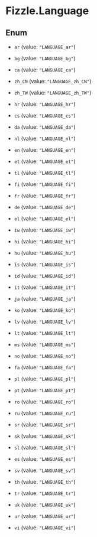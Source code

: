 # Fizzle.Language

## Enum


* `ar` (value: `"LANGUAGE_ar"`)

* `bg` (value: `"LANGUAGE_bg"`)

* `ca` (value: `"LANGUAGE_ca"`)

* `zh_CN` (value: `"LANGUAGE_zh_CN"`)

* `zh_TW` (value: `"LANGUAGE_zh_TW"`)

* `hr` (value: `"LANGUAGE_hr"`)

* `cs` (value: `"LANGUAGE_cs"`)

* `da` (value: `"LANGUAGE_da"`)

* `nl` (value: `"LANGUAGE_nl"`)

* `en` (value: `"LANGUAGE_en"`)

* `et` (value: `"LANGUAGE_et"`)

* `tl` (value: `"LANGUAGE_tl"`)

* `fi` (value: `"LANGUAGE_fi"`)

* `fr` (value: `"LANGUAGE_fr"`)

* `de` (value: `"LANGUAGE_de"`)

* `el` (value: `"LANGUAGE_el"`)

* `iw` (value: `"LANGUAGE_iw"`)

* `hi` (value: `"LANGUAGE_hi"`)

* `hu` (value: `"LANGUAGE_hu"`)

* `is` (value: `"LANGUAGE_is"`)

* `id` (value: `"LANGUAGE_id"`)

* `it` (value: `"LANGUAGE_it"`)

* `ja` (value: `"LANGUAGE_ja"`)

* `ko` (value: `"LANGUAGE_ko"`)

* `lv` (value: `"LANGUAGE_lv"`)

* `lt` (value: `"LANGUAGE_lt"`)

* `ms` (value: `"LANGUAGE_ms"`)

* `no` (value: `"LANGUAGE_no"`)

* `fa` (value: `"LANGUAGE_fa"`)

* `pl` (value: `"LANGUAGE_pl"`)

* `pt` (value: `"LANGUAGE_pt"`)

* `ro` (value: `"LANGUAGE_ro"`)

* `ru` (value: `"LANGUAGE_ru"`)

* `sr` (value: `"LANGUAGE_sr"`)

* `sk` (value: `"LANGUAGE_sk"`)

* `sl` (value: `"LANGUAGE_sl"`)

* `es` (value: `"LANGUAGE_es"`)

* `sv` (value: `"LANGUAGE_sv"`)

* `th` (value: `"LANGUAGE_th"`)

* `tr` (value: `"LANGUAGE_tr"`)

* `uk` (value: `"LANGUAGE_uk"`)

* `ur` (value: `"LANGUAGE_ur"`)

* `vi` (value: `"LANGUAGE_vi"`)


